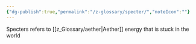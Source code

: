 ```yaml
---
{"dg-publish":true,"permalink":"/z-glossary/specter/","noteIcon":""}
---
```


Specters refers to [[z_Glossary/aether\|Aether]] energy that is stuck in the world

